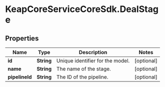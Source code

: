 # KeapCoreServiceCoreSdk.DealStage

## Properties

Name | Type | Description | Notes
------------ | ------------- | ------------- | -------------
**id** | **String** | Unique identifier for the model. | [optional] 
**name** | **String** | The name of the stage. | [optional] 
**pipelineId** | **String** | The ID of the pipeline. | [optional] 


